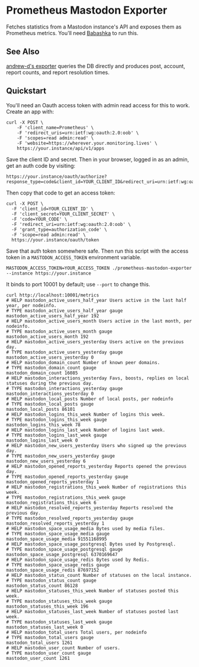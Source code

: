 # Prometheus Mastodon Exporter

Fetches statistics from a Mastodon instance's API and exposes them as
Prometheus metrics. You'll need
[Babashka](https://github.com/babashka/babashka) to run this.

## See Also

[andrew-d's exporter](https://github.com/andrew-d/mastodon_exporter) queries
the DB directly and produces post, account, report counts, and report
resolution times.

## Quickstart

You'll need an Oauth access token with admin read access for this to work. Create an app with:

```
curl -X POST \
	-F 'client_name=Prometheus' \
	-F 'redirect_uris=urn:ietf:wg:oauth:2.0:oob' \
	-F 'scopes=read admin:read' \
	-F 'website=https://wherever.your.monitoring.lives' \
	https://your.instance/api/v1/apps
```

Save the client ID and secret. Then in your browser, logged in as an admin, get an auth code by visiting:

```
https://your.instance/oauth/authorize?response_type=code&client_id=YOUR_CLIENT_ID&redirect_uri=urn:ietf:wg:oauth:2.0:oob&scope=admin:read+read
```

Then copy that code to get an access token:

```
curl -X POST \
  -F 'client_id=YOUR_CLIENT_ID' \
  -F 'client_secret=YOUR_CLIENT_SECRET' \
  -F 'code=YOUR_CODE' \
  -F 'redirect_uri=urn:ietf:wg:oauth:2.0:oob' \
  -F 'grant_type=authorization_code' \
  -F 'scope=read admin:read' \
  https://your.instance/oauth/token
```

Save that auth token somewhere safe. Then run this script with the access token in a `MASTODON_ACCESS_TOKEN` environment variable.

```
MASTODON_ACCESS_TOKEN=YOUR_ACCESS_TOKEN ./prometheus-mastodon-exporter --instance https://your.instance
```

It binds to port 10001 by default; use `--port` to change this.

```
curl http://localhost:10001/metrics
# HELP mastodon_active_users_half_year Users active in the last half year, per nodeinfo.
# TYPE mastodon_active_users_half_year gauge
mastodon_active_users_half_year 192
# HELP mastodon_active_users_month Users active in the last month, per nodeinfo.
# TYPE mastodon_active_users_month gauge
mastodon_active_users_month 192
# HELP mastodon_active_users_yesterday Users active on the previous day.
# TYPE mastodon_active_users_yesterday gauge
mastodon_active_users_yesterday 0
# HELP mastodon_domain_count Number of known peer domains.
# TYPE mastodon_domain_count gauge
mastodon_domain_count 16085
# HELP mastodon_interactions_yesterday Favs, boosts, replies on local statuses during the previous day.
# TYPE mastodon_interactions_yesterday gauge
mastodon_interactions_yesterday 0
# HELP mastodon_local_posts Number of local posts, per nodeinfo
# TYPE mastodon_local_posts gauge
mastodon_local_posts 86101
# HELP mastodon_logins_this_week Number of logins this week.
# TYPE mastodon_logins_this_week gauge
mastodon_logins_this_week 78
# HELP mastodon_logins_last_week Number of logins last week.
# TYPE mastodon_logins_last_week gauge
mastodon_logins_last_week 0
# HELP mastodon_new_users_yesterday Users who signed up the previous day.
# TYPE mastodon_new_users_yesterday gauge
mastodon_new_users_yesterday 6
# HELP mastodon_opened_reports_yesterday Reports opened the previous day.
# TYPE mastodon_opened_reports_yesterday gauge
mastodon_opened_reports_yesterday 1
# HELP mastodon_registrations_this_week Number of registrations this week.
# TYPE mastodon_registrations_this_week gauge
mastodon_registrations_this_week 6
# HELP mastodon_resolved_reports_yesterday Reports resolved the previous day.
# TYPE mastodon_resolved_reports_yesterday gauge
mastodon_resolved_reports_yesterday 1
# HELP mastodon_space_usage_media Bytes used by media files.
# TYPE mastodon_space_usage_media gauge
mastodon_space_usage_media 91551168995
# HELP mastodon_space_usage_postgresql Bytes used by Postgresql.
# TYPE mastodon_space_usage_postgresql gauge
mastodon_space_usage_postgresql 6370169647
# HELP mastodon_space_usage_redis Bytes used by Redis.
# TYPE mastodon_space_usage_redis gauge
mastodon_space_usage_redis 87697152
# HELP mastodon_status_count Number of statuses on the local instance.
# TYPE mastodon_status_count gauge
mastodon_status_count 86128
# HELP mastodon_statuses_this_week Number of statuses posted this week.
# TYPE mastodon_statuses_this_week gauge
mastodon_statuses_this_week 196
# HELP mastodon_statuses_last_week Number of statuses posted last week.
# TYPE mastodon_statuses_last_week gauge
mastodon_statuses_last_week 0
# HELP mastodon_total_users Total users, per nodeinfo
# TYPE mastodon_total_users gauge
mastodon_total_users 1261
# HELP mastodon_user_count Number of users.
# TYPE mastodon_user_count gauge
mastodon_user_count 1261
```
